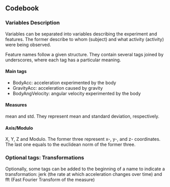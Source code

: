 ## Codebook

### Variables Description
Variables can be separated into variables describing the experiment and features. The former describe to whom (subject) and what activity (activity) were being observed.

Feature names follow a given structure. They contain several tags joined by underscores, where each tag has a particular meaning.

#### Main tags
- BodyAcc: acceleration experimented by the body
- GravityAcc: acceleration caused by gravity
- BodyAngVelocity: angular velocity experimented by the body

#### Measures
mean and std. They represent mean and standard deviation, respectively.

#### Axis/Modulo
X, Y, Z and Modulo. The former three represent x-, y-, and z- coordinates. The last one equals to the euclidean norm of the former three.

### Optional tags: Transformations
Optionally, some tags can be added to the beginning of a name to indicate a transformation: jerk (the rate at which acceleration changes over time) and fft (Fast Fourier Transform of the measure)